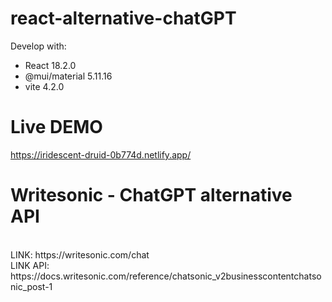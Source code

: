 # react-alternative-chatGPT

Develop with:
- React 18.2.0
- @mui/material 5.11.16
- vite 4.2.0

# Live DEMO

https://iridescent-druid-0b774d.netlify.app/


# Writesonic - ChatGPT alternative API
<br/>
LINK: https://writesonic.com/chat
<br/>
LINK API: https://docs.writesonic.com/reference/chatsonic_v2businesscontentchatsonic_post-1

